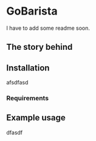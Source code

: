 # GoBarista

I have to add some readme soon.

## The story behind



## Installation

afsdfasd

### Requirements

## Example usage

dfasdf